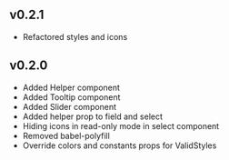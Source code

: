 **v0.2.1**
----------
- Refactored styles and icons


**v0.2.0**
----------
- Added Helper component
- Added Tooltip component
- Added Slider component
- Added helper prop to field and select
- Hiding icons in read-only mode in select component
- Removed babel-polyfill
- Override colors and constants props for ValidStyles 